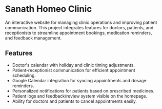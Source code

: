 # Sanath Homeo Clinic  

An interactive website for managing clinic operations and improving patient communication. This project integrates features for doctors, patients, and receptionists to streamline appointment bookings, medication reminders, and feedback management.  

## Features  
- Doctor's calendar with holiday and clinic timing adjustments.  
- Patient-receptionist communication for efficient appointment scheduling.  
- Google Calendar integration for syncing appointments and dosage reminders.  
- Personalized notifications for patients based on prescribed medicines.  
- Patient logs and feedback/review system visible on the homepage.  
- Ability for doctors and patients to cancel appointments easily.  


